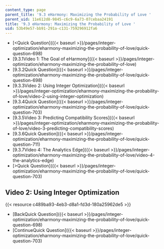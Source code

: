 ```yaml
---
content_type: page
parent_title: '9.3 eHarmony: Maximizing the Probability of Love '
parent_uid: 11e612d8-9845-c6c9-6a73-07cebaa24191
title: '9.3 eHarmony: Maximizing the Probability of Love '
uid: 53b49e57-bb91-291a-c131-759296912fa6
---
```


*   [\<Quick Question]({{< baseurl >}}/pages/integer-optimization/eharmony-maximizing-the-probability-of-love/quick-question-698)
*   [9.3.1Video 1: The Goal of eHarmony]({{< baseurl >}}/pages/integer-optimization/eharmony-maximizing-the-probability-of-love)
*   [9.3.2Quick Question]({{< baseurl >}}/pages/integer-optimization/eharmony-maximizing-the-probability-of-love/quick-question-698)
*   [9.3.3Video 2: Using Integer Optimization]({{< baseurl >}}/pages/integer-optimization/eharmony-maximizing-the-probability-of-love/video-2-using-integer-optimization)
*   [9.3.4Quick Question]({{< baseurl >}}/pages/integer-optimization/eharmony-maximizing-the-probability-of-love/quick-question-703)
*   [9.3.5Video 3: Predicting Compatibility Scores]({{< baseurl >}}/pages/integer-optimization/eharmony-maximizing-the-probability-of-love/video-3-predicting-compatibility-scores)
*   [9.3.6Quick Question]({{< baseurl >}}/pages/integer-optimization/eharmony-maximizing-the-probability-of-love/quick-question-711)
*   [9.3.7Video 4: The Analytics Edge]({{< baseurl >}}/pages/integer-optimization/eharmony-maximizing-the-probability-of-love/video-4-the-analytics-edge)
*   [\>Quick Question]({{< baseurl >}}/pages/integer-optimization/eharmony-maximizing-the-probability-of-love/quick-question-703)

Video 2: Using Integer Optimization
-----------------------------------

{{< resource c489ba93-4eb3-d8a1-fd3d-180a25962de5 >}}

*   [BackQuick Question]({{< baseurl >}}/pages/integer-optimization/eharmony-maximizing-the-probability-of-love/quick-question-698)
*   [ContinueQuick Question]({{< baseurl >}}/pages/integer-optimization/eharmony-maximizing-the-probability-of-love/quick-question-703)